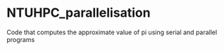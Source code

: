 # NTUHPC_parallelisation
Code that computes the approximate value of pi using serial and parallel programs
